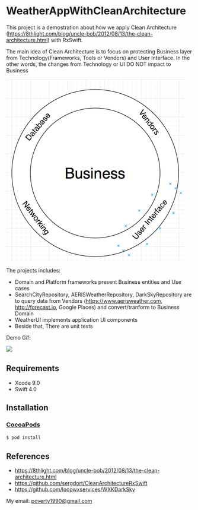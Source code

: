 # WeatherAppWithCleanArchitecture
This project is a demostration about how we apply Clean Architecture (https://8thlight.com/blog/uncle-bob/2012/08/13/the-clean-architecture.html) with RxSwift.

The main idea of Clean Architecture is to focus on protecting Business layer from Technology(Frameworks, Tools or Vendors) and User Interface. In the other words, the changes from Technology or UI DO NOT impact to Business

![](Screenshots/DesignCircle.png)

The projects includes:
  + Domain and Platform frameworks present Business entities and Use cases
  + SearchCityRepository, AERISWeatherRepository, DarkSkyRepository are to query data from Vendors (https://www.aerisweather.com, http://forecast.io, Google Places) and convert/tranform to Business Domain
  + WeatherUI implements application UI components
  + Beside that, There are unit tests
  
  Demo Gif:
  
  ![](Screenshots/demo.gif)
  
## Requirements
* Xcode 9.0
* Swift 4.0
## Installation

### [CocoaPods](https://guides.cocoapods.org/using/using-cocoapods.html)

```bash
$ pod install
```

## References
* https://8thlight.com/blog/uncle-bob/2012/08/13/the-clean-architecture.html
* https://github.com/sergdort/CleanArchitectureRxSwift
* https://github.com/loopwxservices/WXKDarkSky

My email: poverty1990@gmail.com

